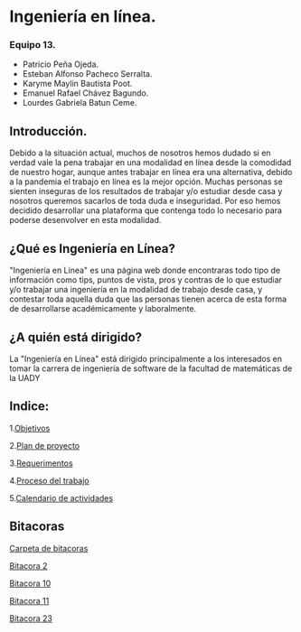 # Ingeniería en línea.

### Equipo 13.
- Patricio Peña Ojeda.
- Esteban Alfonso Pacheco Serralta.
- Karyme Maylin Bautista Poot.
- Emanuel Rafael Chávez Bagundo.
- Lourdes Gabriela Batun Ceme. 

## Introducción.

Debido a la situación actual, muchos de nosotros hemos dudado si en verdad vale la pena trabajar en una modalidad en línea desde la
comodidad de nuestro hogar, aunque antes trabajar en línea era una alternativa, debido a la pandemia el trabajo en línea es la mejor
opción. Muchas personas se sienten inseguras de los resultados de trabajar y/o estudiar desde casa y nosotros queremos sacarlos de 
toda duda e inseguridad. 
Por eso hemos decidido desarrollar una plataforma que contenga todo lo necesario para poderse desenvolver en esta modalidad.

## ¿Qué es Ingeniería en Línea?
"Ingeniería en Línea" es una página web donde encontraras todo tipo de información como tips, puntos de vista, pros y contras de lo que
estudiar y/o trabajar una ingeniería en la modalidad de trabajo desde casa, y contestar toda aquella duda que las personas tienen 
acerca de esta forma de desarrollarse académicamente y laboralmente.

## ¿A quién está dirigido?
La "Ingeniería en Línea" está dirigido principalmente a los interesados en tomar la carrera de ingeniería de software de la facultad de matemáticas de la UADY

## Indice:

1.[Objetivos](https://github.com/Equipo-13FIS/Ingenieria-en-linea/blob/main/Objetivos.md)

2.[Plan de proyecto](https://github.com/Equipo-13FIS/Ingenieria-en-linea/blob/main/Plan%20de%20Proyecto.md)

3.[Requerimentos](https://github.com/Equipo-13FIS/Ingenieria-en-linea/blob/main/Requerimientos.md)

4.[Proceso del trabajo](https://github.com/Equipo-13FIS/Ingenieria-en-linea/blob/main/PROCESO%20%20DE%20TRABAJO.md)

5.[Calendario de actividades](https://github.com/Equipo-13FIS/Ingenieria-en-linea/blob/main/Calendario%20de%20Actividades.md)

## Bitacoras 
[Carpeta de bitacoras](https://github.com/Equipo-13FIS/Ingenieria-en-linea/tree/main/Bit%C3%A1coras)


[Bitacora 2 ](https://github.com/Equipo-13FIS/Ingenieria-en-linea/blob/main/Bitácoras/Bitácora%202.md)

[Bitacora 10](https://github.com/Equipo-13FIS/Ingenieria-en-linea/blob/main/Bitácoras/Bitacora-10.md)

[Bitacora 11](https://github.com/Equipo-13FIS/Ingenieria-en-linea/blob/main/Bitácoras/Bitacora-11.md)

[Bitacora 23](https://github.com/Equipo-13FIS/Ingenieria-en-linea/blob/main/Bit%C3%A1cora%2023.md)

